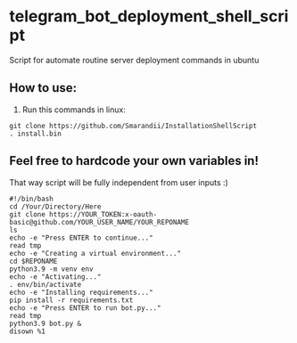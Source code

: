 # telegram_bot_deployment_shell_script
Script for automate routine server deployment commands in ubuntu


## How to use:
1. Run this commands in linux: 
```shell 
git clone https://github.com/Smarandii/InstallationShellScript
. install.bin
``` 

## Feel free to hardcode your own variables in!
That way script will be fully independent from user inputs :)

```shell
#!/bin/bash
cd /Your/Directory/Here
git clone https://YOUR_TOKEN:x-oauth-basic@github.com/YOUR_USER_NAME/YOUR_REPONAME
ls
echo -e "Press ENTER to continue..."
read tmp
echo -e "Creating a virtual environment..."
cd $REPONAME
python3.9 -m venv env
echo -e "Activating..."
. env/bin/activate
echo -e "Installing requirements..."
pip install -r requirements.txt
echo -e "Press ENTER to run bot.py..."
read tmp
python3.9 bot.py &
disown %1

```
